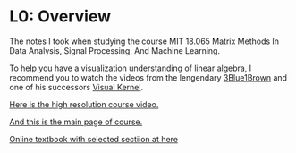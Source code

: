 # L0: Overview
The notes I took when studying the course MIT 18.065 Matrix Methods In Data Analysis, Signal Processing, And Machine Learning.

To help you have a visualization understanding of linear algebra, I recommend you to watch the videos from the lengendary [3Blue1Brown](https://www.youtube.com/playlist?list=PLZHQObOWTQDPD3MizzM2xVFitgF8hE_ab) and one of his successors [Visual Kernel](https://www.youtube.com/@visualkernel4178).

[Here is the high resolution course video.](https://www.youtube.com/watch?v=YiqIkSHSmyc&list=PLUl4u3cNGP63oMNUHXqIUcrkS2PivhN3k&index=3)

[And this is the main page of course.](https://ocw.mit.edu/courses/18-065-matrix-methods-in-data-analysis-signal-processing-and-machine-learning-spring-2018/)

[Online textbook with selected sectiion at here](https://math.mit.edu/~gs/learningfromdata/)

